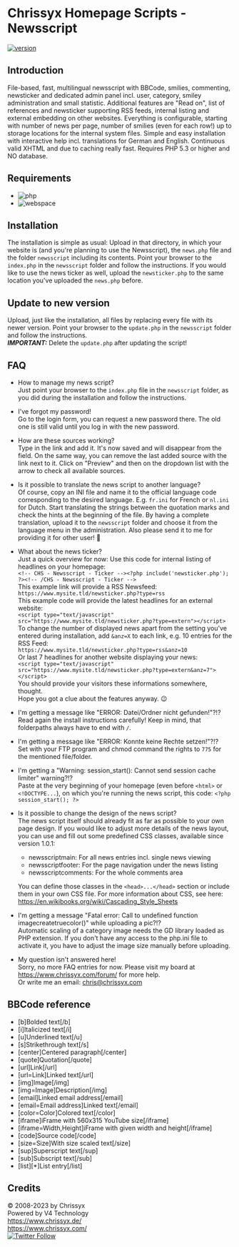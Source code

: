 # Chrissyx Homepage Scripts - Newsscript

[![version](https://img.shields.io/badge/version-1.0.7.2-blue)](https://www.chrissyx.com/scripts.php#Newsscript)

## Introduction
File-based, fast, multilingual newsscript with BBCode, smilies, commenting, newsticker and dedicated admin panel incl. user, category, smiley administration and small statistic. Additional features are "Read on", list of references and newsticker supporting RSS feeds, internal listing and external embedding on other websites. Everything is configurable, starting with number of news per page, number of smilies (even for each row!) up to storage locations for the internal system files. Simple and easy installation with interactive help incl. translations for German and English. Continuous valid XHTML and due to caching really fast. Requires PHP 5.3 or higher and NO database.

## Requirements
* ![php](https://img.shields.io/badge/php-%3E%3D5.3-blue)
* ![webspace](https://img.shields.io/badge/webspace-chmod--able-lightgrey)

## Installation
The installation is simple as usual: Upload in that directory, in which your website is (and you're planning to use the Newsscript), the `news.php` file and the folder `newsscript` including its contents. Point your browser to the `index.php` in the `newsscript` folder and follow the instructions. If you would like to use the news ticker as well, upload the `newsticker.php` to the same location you've uploaded the `news.php` before.

## Update to new version
Upload, just like the installation, all files by replacing every file with its newer version. Point your browser to the `update.php` in the `newsscript` folder and follow the instructions.  
***IMPORTANT:*** Delete the `update.php` after updating the script!

## FAQ
- How to manage my news script?  
  Just point your browser to the `index.php` file in the `newsscript` folder, as you did during the installation and follow the instructions.

- I've forgot my password!  
  Go to the login form, you can request a new password there. The old one is still valid until you log in with the new password.

- How are these sources working?  
  Type in the link and add it. It's now saved and will disappear from the field. On the same way, you can remove the last added source with the link next to it. Click on "Preview" and then on the dropdown list with the arrow to check all available sources.

- Is it possible to translate the news script to another language?  
  Of course, copy an INI file and name it to the official language code corresponding to the desired language. E.g. `fr.ini` for French or `nl.ini` for Dutch. Start translating the strings between the quotation marks and check the hints at the beginning of the file. By having a complete translation, upload it to the `newsscript` folder and choose it from the language menu in the administration. Also please send it to me for providing it for other user! :slightly_smiling_face:

- What about the news ticker?  
  Just a quick overview for now: Use this code for internal listing of headlines on your homepage:  
  `<!-- CHS - Newsscript - Ticker --><?php include('newsticker.php'); ?><!-- /CHS - Newsscript - Ticker -->`  
  This example link will provide a RSS Newsfeed:  
  `https://www.mysite.tld/newsticker.php?type=rss`  
  This example code will provide the latest headlines for an external website:  
  `<script type="text/javascript" src="https://www.mysite.tld/newsticker.php?type=extern"></script>`  
  To change the number of displayed news apart from the setting you've entered during installation, add `&anz=X` to each link, e.g. 10 entries for the RSS Feed:  
  `https://www.mysite.tld/newsticker.php?type=rss&anz=10`  
  Or last 7 headlines for another website displaying your news:  
  `<script type="text/javascript" src="https://www.mysite.tld/newsticker.php?type=extern&anz=7"></script>`  
  You should provide your visitors these informations somewhere, thought.  
  Hope you got a clue about the features anyway. :wink:

- I'm getting a message like "ERROR: Datei/Ordner nicht gefunden!"?!?  
  Read again the install instructions carefully! Keep in mind, that folderpaths always have to end with `/`.

- I'm getting a message like "ERROR: Konnte keine Rechte setzen!"?!?  
  Set with your FTP program and chmod command the rights to `775` for the mentioned file/folder.

- I'm getting a "Warning: session_start(): Cannot send session cache limiter" warning?!?  
  Paste at the very beginning of your homepage (even before `<html>` or `<!DOCTYPE...`), on which you're running the news script, this code:
  `<?php session_start(); ?>`

- Is it possible to change the design of the news script?  
  The news script itself should already fit as far as possible to your own page design. If you would like to adjust more details of the news layout, you can use and fill out some predefined CSS classes, available since version 1.0.1:
  * newsscriptmain: For all news entries incl. single news viewing
  * newsscriptfooter: For the page navigation under the news listing
  * newsscriptcomments: For the whole comments area

  You can define those classes in the `<head>...</head>` section or include them in your own CSS file. For more information about CSS, see here: https://en.wikibooks.org/wiki/Cascading_Style_Sheets

- I'm getting a message "Fatal error: Call to undefined function imagecreatetruecolor()" while uploading a pic?!?  
  Automatic scaling of a category image needs the GD library loaded as PHP extension. If you don't have any access to the php.ini file to activate it, you have to adjust the image size manually before uploading.

- My question isn't answered here!  
  Sorry, no more FAQ entries for now. Please visit my board at https://www.chrissyx.com/forum/ for more help.  
  Or write me an email: chris@chrissyx.com

## BBCode reference
- [b]Bolded text[/b]
- [i]Italicized text[/i]
- [u]Underlined text[/u]
- [s]Strikethrough text[/s]
- [center]Centered paragraph[/center]
- [quote]Quotation[/quote]
- [url]Link[/url]
- [url=Link]Linked text[/url]
- [img]Image[/img]
- [img=Image]Description[/img]
- [email]Linked email address[/email]
- [email=Email address]Linked text[/email]
- [color=Color]Colored text[/color]
- [iframe]iFrame with 560x315 YouTube size[/iframe]
- [iframe=Width,Height]iFrame with given width and height[/iframe]
- [code]Source code[/code]
- [size=Size]With size scaled text[/size]
- [sup]Superscript text[/sup]
- [sub]Subscript text[/sub]
- [list][*]List entry[/list]

## Credits
© 2008-2023 by Chrissyx  
Powered by V4 Technology  
https://www.chrissyx.de/  
https://www.chrissyx.com/  
[![Twitter Follow](https://img.shields.io/twitter/follow/CXHomepage?style=social)](https://twitter.com/intent/follow?screen_name=CXHomepage)